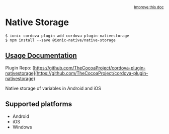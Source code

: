 <a style="float:right;font-size:12px;" href="http://github.com/driftyco/ionic-native/edit/master/src/@ionic-native/plugins/native-storage/index.ts#L1">
  Improve this doc
</a>

# Native Storage

```
$ ionic cordova plugin add cordova-plugin-nativestorage
$ npm install --save @ionic-native/native-storage
```

## [Usage Documentation](https://ionicframework.com/docs/native/native-storage/)

Plugin Repo: [https://github.com/TheCocoaProject/cordova-plugin-nativestorage](https://github.com/TheCocoaProject/cordova-plugin-nativestorage)

Native storage of variables in Android and iOS

## Supported platforms
- Android
- iOS
- Windows



